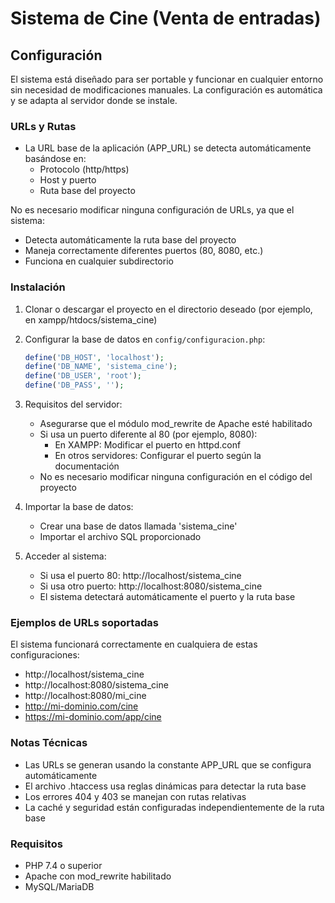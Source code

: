 # Sistema de Cine (Venta de entradas)

## Configuración

El sistema está diseñado para ser portable y funcionar en cualquier entorno sin necesidad de modificaciones manuales. La configuración es automática y se adapta al servidor donde se instale.

### URLs y Rutas

- La URL base de la aplicación (APP_URL) se detecta automáticamente basándose en:
  - Protocolo (http/https)
  - Host y puerto
  - Ruta base del proyecto

No es necesario modificar ninguna configuración de URLs, ya que el sistema:
- Detecta automáticamente la ruta base del proyecto
- Maneja correctamente diferentes puertos (80, 8080, etc.)
- Funciona en cualquier subdirectorio

### Instalación

1. Clonar o descargar el proyecto en el directorio deseado (por ejemplo, en xampp/htdocs/sistema_cine)

2. Configurar la base de datos en `config/configuracion.php`:
   ```php
   define('DB_HOST', 'localhost');
   define('DB_NAME', 'sistema_cine');
   define('DB_USER', 'root');
   define('DB_PASS', '');
   ```

3. Requisitos del servidor:
   - Asegurarse que el módulo mod_rewrite de Apache esté habilitado
   - Si usa un puerto diferente al 80 (por ejemplo, 8080):
     - En XAMPP: Modificar el puerto en httpd.conf
     - En otros servidores: Configurar el puerto según la documentación
   - No es necesario modificar ninguna configuración en el código del proyecto

4. Importar la base de datos:
   - Crear una base de datos llamada 'sistema_cine'
   - Importar el archivo SQL proporcionado

5. Acceder al sistema:
   - Si usa el puerto 80: http://localhost/sistema_cine
   - Si usa otro puerto: http://localhost:8080/sistema_cine
   - El sistema detectará automáticamente el puerto y la ruta base

### Ejemplos de URLs soportadas

El sistema funcionará correctamente en cualquiera de estas configuraciones:
- http://localhost/sistema_cine
- http://localhost:8080/sistema_cine
- http://localhost:8080/mi_cine
- http://mi-dominio.com/cine
- https://mi-dominio.com/app/cine

### Notas Técnicas

- Las URLs se generan usando la constante APP_URL que se configura automáticamente
- El archivo .htaccess usa reglas dinámicas para detectar la ruta base
- Los errores 404 y 403 se manejan con rutas relativas
- La caché y seguridad están configuradas independientemente de la ruta base

### Requisitos

- PHP 7.4 o superior
- Apache con mod_rewrite habilitado
- MySQL/MariaDB
